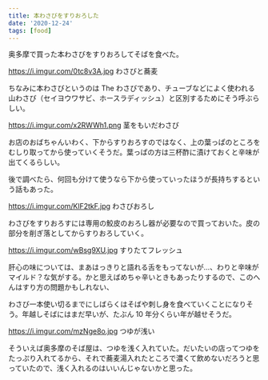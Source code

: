 ```yaml
---
title: 本わさびをすりおろした
date: '2020-12-24'
tags: [food]
---
```


奥多摩で買った本わさびをすりおろしてそばを食べた。

https://i.imgur.com/0tc8v3A.jpg
わさびと蕎麦

ちなみに本わさびというのは The わさびであり、チューブなどによく使われる山わさび（セイヨウワサビ、ホースラディッシュ）と区別するためにそう呼ぶらしい。

https://i.imgur.com/x2RWWh1.png
茎をもいだわさび

お店のおばちゃんいわく、下からすりおろすのではなく、上の葉っぱのところをむしり取ってから使っていくそうだ。葉っぱの方は三杯酢に漬けておくと辛味が出てくるらしい。

後で調べたら、何回も分けて使うなら下から使っていったほうが長持ちするという話もあった。

https://i.imgur.com/KlF2tkF.jpg
わさびおろし

わさびをすりおろすには専用の鮫皮のおろし器が必要なので買っておいた。皮の部分を削ぎ落としてからすりおろしていく。

https://i.imgur.com/wBsg9XU.jpg
すりたてフレッシュ

肝心の味については、まあはっきりと語れる舌をもってないが…、わりと辛味がマイルド？な気がする。かと思えばめちゃ辛いときもあったりするので、このへんはすり方の問題かもしれない、

わさび一本使い切るまでにしばらくはそばや刺し身を食べていくことになりそう。年越しそばにはまだ早いが、たぶん 10 年分くらい年が越せそうだ。

https://i.imgur.com/mzNge8o.jpg
つゆが浅い

そういえば奥多摩のそば屋は、つゆを浅く入れていた。だいたいの店ってつゆをたっぷり入れてるから、それで蕎麦湯入れたところで濃くて飲めないだろうと思っていたので、浅く入れるのはいいんじゃないかと思った。
